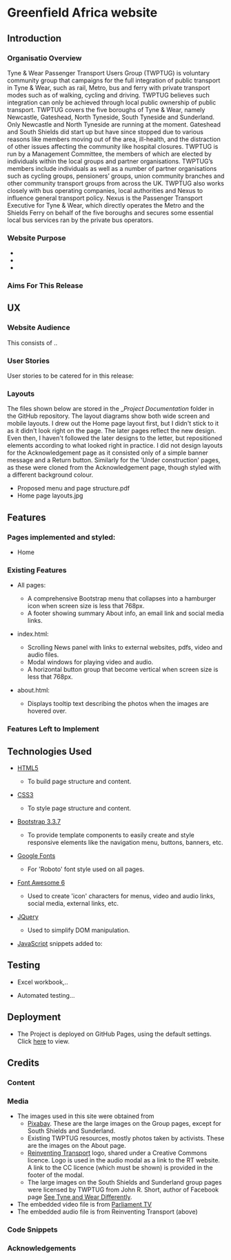 # Greenfield Africa website

## Introduction

### Organisatio Overview

Tyne & Wear Passenger Transport Users Group (TWPTUG) is voluntary community group that campaigns for the full integration of public transport 
in Tyne & Wear, such as rail, Metro, bus and ferry with private transport modes such as of walking, cycling and driving. TWPTUG believes such 
integration can only be achieved through local public ownership of public transport. TWPTUG covers the five boroughs of Tyne & Wear, namely 
Newcastle, Gateshead, North Tyneside, South Tyneside and Sunderland. Only Newcastle and North Tyneside are running at the moment. Gateshead and
South Shields did start up but have since stopped due to various reasons like members moving out of the area, ill-health, and the distraction
of other issues affecting the community like hospital closures. TWPTUG is run by a Management Committee, the members of which are elected 
by individuals within the local groups and partner organisations. TWPTUG’s members include individuals as well as a number of partner 
organisations such as cycling groups, pensioners’ groups, union community branches and other community transport groups from across the UK. 
TWPTUG also works closely with bus operating companies, local authorities and Nexus to influence general transport policy. Nexus is the Passenger 
Transport Executive for Tyne & Wear, which directly operates the Metro and the Shields Ferry on behalf of the five boroughs and secures some 
essential local bus services ran by the private bus operators.

### Website Purpose

- 
-  
- 

### Aims For This Release

## UX
 
### Website Audience

This consists of ..

### User Stories

User stories to be catered for in this release:

### Layouts

The files shown below are stored in the __Project Documentation_ folder in the GitHub repository. The layout diagrams show both wide screen and mobile layouts. I drew out the Home page layout first, but I didn't stick to it as it didn't look right on the page. The later pages reflect the new design. Even then, I haven't followed the later designs to the letter, but repositioned elements according to what looked right in practice. I did not design layouts for the Acknowledgement page as it consisted only of a simple banner message and a Return button. Similarly for the 'Under construction' pages, as these were cloned from the Acknowledgement page, though styled with a different background colour. 

- Proposed menu and page structure.pdf
- Home page layouts.jpg

## Features

### Pages implemented and styled:
- Home

### Existing Features

- All pages:
    - A comprehensive Bootstrap menu that collapses into a hamburger icon when screen size is less that 768px.
    - A footer showing summary About info, an email link and social media links.

- index.html:
    - Scrolling News panel with links to external websites, pdfs, video and audio files.
    - Modal windows for playing video and audio.
    - A horizontal button group that become vertical when screen size is less that 768px.
- about.html:
    - Displays tooltip text describing the photos when the images are hovered over.

### Features Left to Implement

## Technologies Used

- [HTML5](https://www.w3.org/TR/html52/) 
  - To build page structure and content.

- [CSS3](https://www.w3.org/standards/techs/css#w3c_all)
  - To style page structure and content.

- [Bootstrap 3.3.7](https://getbootstrap.com/docs/3.3/getting-started/)
  - To provide template components to easily create and style responsive elements like the navigation menu, buttons, banners, etc.

- [Google Fonts](https://fonts.google.com/)
  - For 'Roboto' font style used on all pages.

- [Font Awesome 6](https://fontawesome.com/icons?d=gallery)
  - Used to create 'icon' characters for menus, video and audio links, social media, external links, etc.

- [JQuery](https://jquery.com)
  - Used to simplify DOM manipulation.

- [JavaScript](https://www.w3schools.com/js/js_versions.asp) snippets added to:
  
## Testing

- Excel workbook,..

- Automated testing...

## Deployment
- The Project is deployed on GitHub Pages, using the default settings. Click [here](https://kevald1963.github.io/milestone-1-twptug-redesign/) to view.

## Credits

### Content

### Media
- The images used in this site were obtained from 
    - [Pixabay](https://pixabay.com/en/). These are the large images on the Group pages, except for South Shields and Sunderland.
    - Existing TWPTUG resources, mostly photos taken by activists. These are the images on the About page.
    - [Reinventing Transport](https://www.reinventingtransport.org/) logo, shared under a Creative Commons licence. Logo is used in the audio modal as a link to the RT website. A link to the CC licence (which must be shown) is provided in the footer of the modal.
    - The large images on the South Shields and Sunderland group pages were licensed by TWPTUG from John R. Short, author of Facebook page [See Tyne and Wear Differently](https://www.facebook.com/ctynewear/).
- The embedded video file is from [Parliament TV](https://www.parliamentlive.tv)
- The embedded audio file is from Reinventing Transport (above)

### Code Snippets

### Acknowledgements


